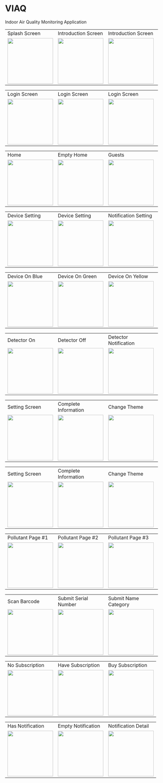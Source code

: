# VIAQ
Indoor Air Quality Monitoring Application


<table>
  <tr>
    <td>Splash Screen</td>
     <td>Introduction Screen</td>
     <td>Introduction Screen</td>
    <td>Introduction Screen</td>
  </tr>
  <tr>
    <td><img src="https://user-images.githubusercontent.com/54314092/226913912-ae09fc0a-7856-4bbc-b0c9-b02309f30435.png" width="150"/></td>
    <td><img src="https://user-images.githubusercontent.com/54314092/226913867-f0956c14-4f5c-400a-9951-428da9d31601.png" width="150"/></td>
    <td><img src="https://user-images.githubusercontent.com/54314092/226913873-3516ef2e-62ad-43c8-a5a8-f887afae4c27.png" width="150"/></td>
    <td><img src="https://user-images.githubusercontent.com/54314092/226913886-e4a68859-5c03-442c-9deb-1224970a90ce.png" width="150"/></td>
  </tr>
 </table>
 
 <table>
  <tr>
    <td>Login Screen</td>
     <td>Login Screen</td>
     <td>Login Screen</td>
    <td>Login Screen</td>
   
  </tr>
  <tr>
    <td><img src="https://user-images.githubusercontent.com/54314092/226917007-4ada3042-a6c4-415a-a3fc-5d59c175a152.png" width="150"/></td>
    <td><img src="https://user-images.githubusercontent.com/54314092/226916986-ff602c26-4859-460a-885e-a16f815ea093.png" width="150"/></td>
    <td><img src="https://user-images.githubusercontent.com/54314092/227156386-a5e6c951-4f34-484c-aac9-a52714bb5f10.png" width="150"/></td>
    <td><img src="https://user-images.githubusercontent.com/54314092/226916997-0b43488e-087a-4360-bff6-ca23f6cf767e.png" width="150"/></td>
    
  </tr>
 </table>

  <table>
  <tr>
  <td>Home</td>
    <td>Empty Home</td>
     <td>Guests</td>
    <td>Device Off</td>
   
  </tr>
  <tr>
  <td><img src="https://user-images.githubusercontent.com/54314092/226916946-fec3a847-8c12-486c-a1d2-eae3d9bdc25f.png" width="150"/></td>
    <td><img src="https://user-images.githubusercontent.com/54314092/226916922-baff943e-c7a6-445e-880f-2313066db9a9.png" width="150"/></td>
    <td><img src="https://user-images.githubusercontent.com/54314092/227193122-20d048f2-af2d-42f3-8f6f-8bc341e687e7.png" width="150"/></td>
    <td><img src="https://user-images.githubusercontent.com/54314092/226916844-e39059c4-9a84-4f00-95f8-0923d3af4b13.png" width="150"/></td>
  </tr>
 </table>

  <table>
  <tr>
    <td>Device Setting</td>
     <td>Device Setting</td>
     <td>Notification Setting</td>
    <td>Notification Setting</td>
   
  </tr>
  <tr>
    <td><img src="https://user-images.githubusercontent.com/54314092/226916910-cf9e2cb0-7717-45c4-85c8-048ba17ca067.png" width="150"/></td>
    <td><img src="https://user-images.githubusercontent.com/54314092/226916878-960a6a92-9938-4516-a95c-cef63b4169a5.png" width="150"/></td>
    <td><img src="https://user-images.githubusercontent.com/54314092/226917088-564fdab4-9b54-42f1-94ee-11704d6550a8.png" width="150"/></td>
    <td><img src="https://user-images.githubusercontent.com/54314092/226916826-e1cc704c-94f2-4c46-bcaf-45a06c8b6f19.png" width="150"/></td>
  </tr>
 </table>


   <table>
  <tr>
    <td>Device On Blue</td>
    <td>Device On Green</td>
    <td>Device On Yellow</td>
    <td>Device On Red</td>
   
  </tr>
  <tr>
    <td><img src="https://user-images.githubusercontent.com/54314092/226916871-efa6aaad-2923-4f85-b4d4-c8b218a4ea57.png" width="150"/></td>
    <td><img src="https://user-images.githubusercontent.com/54314092/226916851-da422baf-12e9-411b-905f-92642c2d9a57.png" width="150"/></td>
    <td><img src="https://user-images.githubusercontent.com/54314092/226916862-3bd43211-58c8-4506-835e-7d926568f22d.png" width="150"/></td>
    <td><img src="https://user-images.githubusercontent.com/54314092/226916857-24013553-d1fc-44cf-b455-f6461b7a227f.png" width="150"/></td>
  </tr>
 </table>


   <table>
  <tr>
    <td>Detector On</td>
    <td>Detector Off</td>
    <td>Detector Notification</td>
    <td>Device Sensitivity</td>
   
  </tr>
  <tr>
    <td><img src="https://user-images.githubusercontent.com/54314092/226916851-da422baf-12e9-411b-905f-92642c2d9a57.png" width="150"/></td>
    <td><img src="https://user-images.githubusercontent.com/54314092/226916810-6114c8ab-cc70-4fea-b3ea-721a00a5a926.png" width="150"/></td>
    <td><img src="https://user-images.githubusercontent.com/54314092/226916832-c1fb5426-7341-4e9b-b252-b787cb5f351b.png" width="150"/></td>
    <td><img src="https://user-images.githubusercontent.com/54314092/226916835-5a7310ed-2444-46f0-b27b-92c94c33cf87.png" width="150"/></td>
  </tr>
 </table>


   <table>
  <tr>
    <td>Setting Screen</td>
    <td>Complete Information</td>
    <td>Change Theme</td>
    <td>Support</td>
   
  </tr>
  <tr>
    <td><img src="https://user-images.githubusercontent.com/54314092/226917097-cc07f8ed-7340-4d2c-94db-365cb9e00d82.png" width="150"/></td>
    <td><img src="https://user-images.githubusercontent.com/54314092/226917049-97fb2dd6-3d8b-4928-9365-364cbd13fec7.png" width="150"/></td>
    <td><img src="https://user-images.githubusercontent.com/54314092/226916805-84068309-a1f6-4019-8034-504d91015fb6.png" width="150"/></td>
    <td><img src="https://user-images.githubusercontent.com/54314092/226917110-679ee57f-06b4-47ff-82e8-4a937d27c7b3.png" width="150"/></td>
  </tr>
 </table>

   <table>
  <tr>
    <td>Setting Screen</td>
    <td>Complete Information</td>
    <td>Change Theme</td>
    <td>Support</td>
   
  </tr>
  <tr>
    <td><img src="https://user-images.githubusercontent.com/54314092/226917097-cc07f8ed-7340-4d2c-94db-365cb9e00d82.png" width="150"/></td>
    <td><img src="https://user-images.githubusercontent.com/54314092/226917049-97fb2dd6-3d8b-4928-9365-364cbd13fec7.png" width="150"/></td>
    <td><img src="https://user-images.githubusercontent.com/54314092/226916805-84068309-a1f6-4019-8034-504d91015fb6.png" width="150"/></td>
    <td><img src="https://user-images.githubusercontent.com/54314092/226917110-679ee57f-06b4-47ff-82e8-4a937d27c7b3.png" width="150"/></td>
  </tr>
 </table>

   <table>
  <tr>
    <td>Pollutant Page #1</td>
    <td>Pollutant Page #2</td>
    <td>Pollutant Page #3</td>
    <td>IAQI Page #1</td>
   
  </tr>
  <tr>
    <td><img src="https://user-images.githubusercontent.com/54314092/226917064-6b0bf499-9dbb-4fef-af94-bb6f3d89743c.png" width="150"/></td>
    <td><img src="https://user-images.githubusercontent.com/54314092/226917071-c400e60b-13a5-41f7-a836-af52368f67af.png" width="150"/></td>
    <td><img src="https://user-images.githubusercontent.com/54314092/226917079-7b9bfcfc-22be-409f-8c20-a58dd1b99028.png" width="150"/></td>
    <td><img src="https://user-images.githubusercontent.com/54314092/226916956-3b0a699f-4560-49a9-a7ee-38827c25e90b.png" width="150"/></td>
  </tr>
 </table>

   <table>
  <tr>
    <td>Scan Barcode</td>
    <td>Submit Serial Number</td>
    <td>Submit Name Category</td>
    <td>Successful Add Device</td>
   
  </tr>
  <tr>
    <td><img src="https://user-images.githubusercontent.com/54314092/226916784-1360b04e-d8a3-4f6c-8c91-01fcc528a414.png" width="150"/></td>
    <td><img src="https://user-images.githubusercontent.com/54314092/226916769-ecc7760a-991c-47ce-acb1-7fb165cc3a54.png" width="150"/></td>
    <td><img src="https://user-images.githubusercontent.com/54314092/226916776-8b0661b6-13f4-4fae-84ab-6b9c92dc234d.png" width="150"/></td>
    <td><img src="https://user-images.githubusercontent.com/54314092/227168449-042f7aed-31f1-427d-9de2-dada8933f438.png" width="150"/></td>
  </tr>
 </table>

 
   <table>
  <tr>
    <td>No Subscription</td>
    <td>Have Subscription</td>
    <td>Buy Subscription</td>
   
  </tr>
  <tr>
    <td><img src="https://user-images.githubusercontent.com/54314092/226917018-d34d7131-767a-4a1a-9656-d1a1eec0e93d.png" width="150"/></td>
    <td><img src="https://user-images.githubusercontent.com/54314092/226917021-722c761d-6647-4978-8034-c5f83af93904.png" width="150"/></td>
    <td><img src="https://user-images.githubusercontent.com/54314092/226916789-f8b0add3-2a16-4485-a09b-0d25e960127d.png" width="150"/></td>
  </tr>
 </table>
    <table>
  <tr>
    <td>Has Notification</td>
    <td>Empty Notification</td>
    <td>Notification Detail</td>
   
  </tr>
  <tr>
    <td><img src="https://user-images.githubusercontent.com/54314092/226917032-f41d19de-8a31-4a37-acf8-52166c4c4af8.png" width="150"/></td>
    <td><img src="https://user-images.githubusercontent.com/54314092/226917021-722c761d-6647-4978-8034-c5f83af93904.png" width="150"/></td>
    <td><img src="https://user-images.githubusercontent.com/54314092/226917027-4bd95810-1adc-414f-8b2a-126c2dba7c39.png" width="150"/></td>
  </tr>
 </table>
